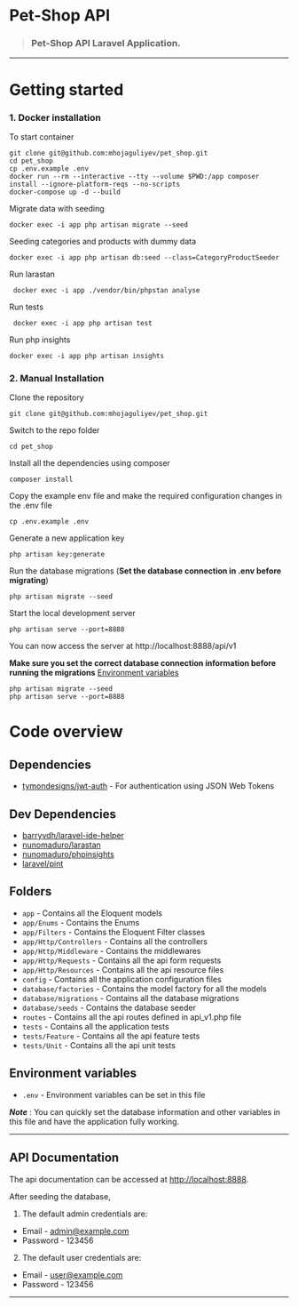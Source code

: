 # Pet-Shop API

> ### Pet-Shop API Laravel Application.

----------

# Getting started

### 1. Docker installation

To start container
```
git clone git@github.com:mhojaguliyev/pet_shop.git
cd pet_shop
cp .env.example .env
docker run --rm --interactive --tty --volume $PWD:/app composer install --ignore-platform-reqs --no-scripts
docker-compose up -d --build
```
Migrate data with seeding
```
docker exec -i app php artisan migrate --seed
```
Seeding categories and products with dummy data
```
docker exec -i app php artisan db:seed --class=CategoryProductSeeder
```

Run larastan
```
 docker exec -i app ./vendor/bin/phpstan analyse
```

Run tests
```
 docker exec -i app php artisan test
```
Run php insights
```
docker exec -i app php artisan insights
```

### 2. Manual Installation

Clone the repository

    git clone git@github.com:mhojaguliyev/pet_shop.git

Switch to the repo folder

    cd pet_shop

Install all the dependencies using composer

    composer install

Copy the example env file and make the required configuration changes in the .env file

    cp .env.example .env

Generate a new application key

    php artisan key:generate

Run the database migrations (**Set the database connection in .env before migrating**)

    php artisan migrate --seed

Start the local development server

    php artisan serve --port=8888

You can now access the server at http://localhost:8888/api/v1

**Make sure you set the correct database connection information before running the migrations** [Environment variables](#environment-variables)

    php artisan migrate --seed
    php artisan serve --port=8888

# Code overview

## Dependencies

- [tymondesigns/jwt-auth](https://github.com/tymondesigns/jwt-auth) - For authentication using JSON Web Tokens

## Dev Dependencies

- [barryvdh/laravel-ide-helper](https://github.com/barryvdh/laravel-ide-helper)
- [nunomaduro/larastan](https://github.com/nunomaduro/larastan)
- [nunomaduro/phpinsights](https://github.com/nunomaduro/phpinsights)
- [laravel/pint](https://github.com/laravel/pint)

## Folders

- `app` - Contains all the Eloquent models
- `app/Enums` - Contains the Enums
- `app/Filters` - Contains the Eloquent Filter classes
- `app/Http/Controllers` - Contains all the controllers
- `app/Http/Middleware` - Contains the middlewares
- `app/Http/Requests` - Contains all the api form requests
- `app/Http/Resources` - Contains all the api resource files
- `config` - Contains all the application configuration files
- `database/factories` - Contains the model factory for all the models
- `database/migrations` - Contains all the database migrations
- `database/seeds` - Contains the database seeder
- `routes` - Contains all the api routes defined in api_v1.php file
- `tests` - Contains all the application tests
- `tests/Feature` - Contains all the api feature tests
- `tests/Unit` - Contains all the api unit tests

## Environment variables

- `.env` - Environment variables can be set in this file

***Note*** : You can quickly set the database information and other variables in this file and have the application fully working.

----------

## API Documentation

The api documentation can be accessed at [http://localhost:8888](http://localhost:8888).

After seeding the database, 
1. The default admin credentials are:
- Email - admin@example.com
- Password - 123456
2. The default user credentials are:
- Email - user@example.com
- Password - 123456

----------

